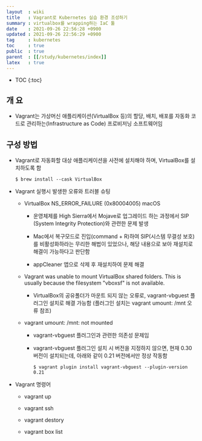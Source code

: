 ```yaml
---
layout  : wiki
title   : Vagrant로 Kubernetes 실습 환경 조성하기
summary : virtualbox를 wrapping하는 IaC 툴
date    : 2021-09-26 22:56:28 +0900
updated : 2021-09-26 22:56:29 +0900
tag     : kubernetes
toc     : true
public  : true
parent  : [[/study/kubernetes/index]]
latex   : true
---
```

* TOC
{:toc}

## 개 요

* Vagrant는 가상머신 애플리케이션(VirtualBox 등)의 할당, 배치, 배포를 자동화 코드로 관리하는(Infrastructure as Code) 프로비저닝 소프트웨어임
    
## 구성 방법

* Vagrant로 자동화할 대상 애플리케이션을 사전에 설치해야 하며, VirtualBox를 설치하도록 함

    ```shell
    $ brew install --cask VirtualBox
    ```

* Vagrant 실행시 발생한 오류와 트러블 슈팅

    * VirtualBox NS_ERROR_FAILURE (0x80004005) macOS

        * 운영체제를 High Sierra에서 Mojave로 업그레이드 하는 과정에서 SIP (System Integrity Protection)와 관련한 문제 발생

        * Mac에서 복구모드로 진입(command + R)하여 SIP(시스템 무결성 보호)를 비활성화하라는 무리한 해법이 있었으나, 해당 내용으로 보아 재설치로 해결이 가능하다고 판단함

        * appCleaner 앱으로 삭제 후 재설치하여 문제 해결

    * Vagrant was unable to mount VirtualBox shared folders. This is usually because the filesystem "vboxsf" is not available. 

        * VirtualBox의 공유폴더가 마운트 되지 않는 오류로, vagrant-vbguest 플러그인 설치로 해결 가능함 (플러그인 설치는 vagrant umount: /mnt 오류 참조)

    * vagrant umount: /mnt: not mounted

        * vagrant-vbguest 플러그인과 관련한 의존성 문제임

        * vagrant-vbguest 플러그인 설치 시 버전을 지정하지 않으면, 현재 0.30 버전이 설치되는데, 아래와 같이 0.21 버전에서만 정상 작동함

            ```shell
            $ vagrant plugin install vagrant-vbguest --plugin-version 0.21
            ```
* Vagrant 명령어

    * vagrant up

    * vagrant ssh

    * vagrant destory

    * vagrant box list

